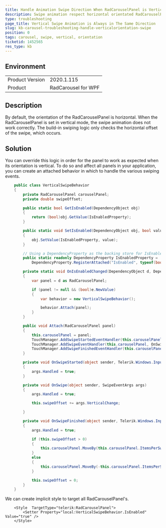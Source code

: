 ```yaml
---
title: Handle Animation Swipe Direction When RadCarouselPanel is Vertical Orientated 
description: Swipe animation respect horizontal orientated RadCarouselPanel.
type: troubleshooting
page_title: Vertical Swipe Animation is Always in The Same Direction
slug: kb-carousel-troubleshooting-handle-verticalorientation-swipe
position: 0
tags: carousel, swipe, vertical, orientation
ticketid: 1452565
res_type: kb
---
```


## Environment
<table>
	<tbody>
		<tr>
			<td>Product Version</td>
			<td>2020.1.115</td>
		</tr>
		<tr>
			<td>Product</td>
			<td>RadCarousel for WPF</td>
		</tr>
	</tbody>
</table>


## Description
By default, the orientation of the RadCarouselPanel is horizontal. When the RadCarouselPanel is set in vertical mode, the swipe animation does not work correctly. The build-in swiping logic only checks the horizontal offset of the swipe, which occurs. 

## Solution

You can override this logic in order for the panel to work as expected when its orientation is vertical. To do so and affect all panels in your application, you can create an attached behavior in which to handle the various swiping events.


```C#
	public class VerticalSwipeBehavior
	{
		private RadCarouselPanel carouselPanel;
		private double swipeOffset;

		public static bool GetIsEnabled(DependencyObject obj)
		{
			return (bool)obj.GetValue(IsEnabledProperty);
		}

		public static void SetIsEnabled(DependencyObject obj, bool value)
		{
			obj.SetValue(IsEnabledProperty, value);
		}

		// Using a DependencyProperty as the backing store for IsEnabled.  This enables animation, styling, binding, etc...
		public static readonly DependencyProperty IsEnabledProperty =
			DependencyProperty.RegisterAttached("IsEnabled", typeof(bool), typeof(VerticalSwipeBehavior), new PropertyMetadata(false, OnIsEnabledChanged));

		private static void OnIsEnabledChanged(DependencyObject d, DependencyPropertyChangedEventArgs e)
		{
			var panel = d as RadCarouselPanel;

			if (panel != null && (bool)e.NewValue)
			{
				var behavior = new VerticalSwipeBehavior();

				behavior.Attach(panel);
			}
		}

		public void Attach(RadCarouselPanel panel)
		{
			this.carouselPanel = panel;
			TouchManager.AddSwipeStartedEventHandler(this.carouselPanel, OnSwipeStarted);
			TouchManager.AddSwipeEventHandler(this.carouselPanel, OnSwipe);
			TouchManager.AddSwipeFinishedEventHandler(this.carouselPanel, OnSwipeFinished);
		}

		private void OnSwipeStarted(object sender, Telerik.Windows.Input.Touch.TouchEventArgs args)
		{
			args.Handled = true;
		}

		private void OnSwipe(object sender, SwipeEventArgs args)
		{
			args.Handled = true;

			this.swipeOffset += args.VerticalChange;

		}

		private void OnSwipeFinished(object sender, Telerik.Windows.Input.Touch.TouchEventArgs args)
		{
			args.Handled = true;

			if (this.swipeOffset > 0)
			{
				this.carouselPanel.MoveBy(this.carouselPanel.ItemsPerSwipe);
			}
			else
			{
				this.carouselPanel.MoveBy(-this.carouselPanel.ItemsPerSwipe);
			}

			this.swipeOffset = 0;
		}
	}
```

We can create implicit style to target all RadCarouselPanel's.


```XAML
	<Style  TargetType="telerik:RadCarouselPanel">           
		<Setter Property="local:VerticalSwipeBehavior.IsEnabled" Value="true" />
	</Style>
```


